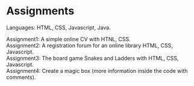 # Assignments

Languages: HTML, CSS, Javascript, Java.

Assignment1: A simple online CV with HTNL, CSS.<br>
Assignment2: A registration forum for an online library HTML, CSS, Javascript.<br>
Assignment3: The board game Snakes and Ladders with HTML, CSS, Javascript.<br>
Assignment4: Create a magic box (more information inside the code with comments).<br>
